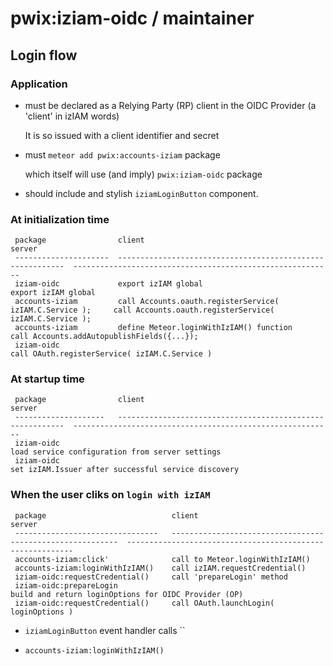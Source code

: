 # pwix:iziam-oidc / maintainer

## Login flow

### Application

- must be declared as a Relying Party (RP) client in the OIDC Provider (a 'client' in izIAM words)

    It is so issued with a client identifier and secret

- must `meteor add pwix:accounts-iziam` package

    which itself will use (and imply) `pwix:iziam-oidc` package

- should include and stylish `iziamLoginButton` component.

### At initialization time

```
 package                client                                                      server
 ---------------------  ----------------------------------------------------------  ----------------------------------------------------------
 iziam-oidc             export izIAM global                                         export izIAM global
 accounts-iziam         call Accounts.oauth.registerService( izIAM.C.Service );     call Accounts.oauth.registerService( izIAM.C.Service );
 accounts-iziam         define Meteor.loginWithIzIAM() function                     call Accounts.addAutopublishFields({...});
 iziam-oidc                                                                         call OAuth.registerService( izIAM.C.Service )
```

### At startup time

```
 package                client                                                      server
 --------------------   ----------------------------------------------------------  ----------------------------------------------------------
 iziam-oidc                                                                         load service configuration from server settings
 iziam-oidc                                                                         set izIAM.Issuer after successful service discovery
```

### When the user cliks on `login with izIAM`

```
 package                            client                                                      server
 --------------------------------   ----------------------------------------------------------  ----------------------------------------------------------
 accounts-iziam:click'              call to Meteor.loginWithIzIAM()
 accounts-iziam:loginWithIzIAM()    call izIAM.requestCredential()
 iziam-oidc:requestCredential()     call 'prepareLogin' method
 iziam-oidc:prepareLogin                                                                        build and return loginOptions for OIDC Provider (OP)
 iziam-oidc:requestCredential()     call OAuth.launchLogin( loginOptions )
```

- `iziamLoginButton` event handler calls ``

- `accounts-iziam:loginWithIzIAM()`